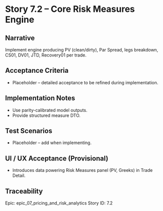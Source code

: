 # Story 7.2 – Core Risk Measures Engine

## Narrative
Implement engine producing PV (clean/dirty), Par Spread, legs breakdown, CS01, DV01, JTD, Recovery01 per trade.

## Acceptance Criteria
- Placeholder – detailed acceptance to be refined during implementation.

## Implementation Notes
- Use parity-calibrated model outputs.
- Provide structured measure DTO.

## Test Scenarios
- Placeholder – add when implementing.

## UI / UX Acceptance (Provisional)
- Introduces data powering Risk Measures panel (PV, Greeks) in Trade Detail.

## Traceability
Epic: epic_07_pricing_and_risk_analytics
Story ID: 7.2
